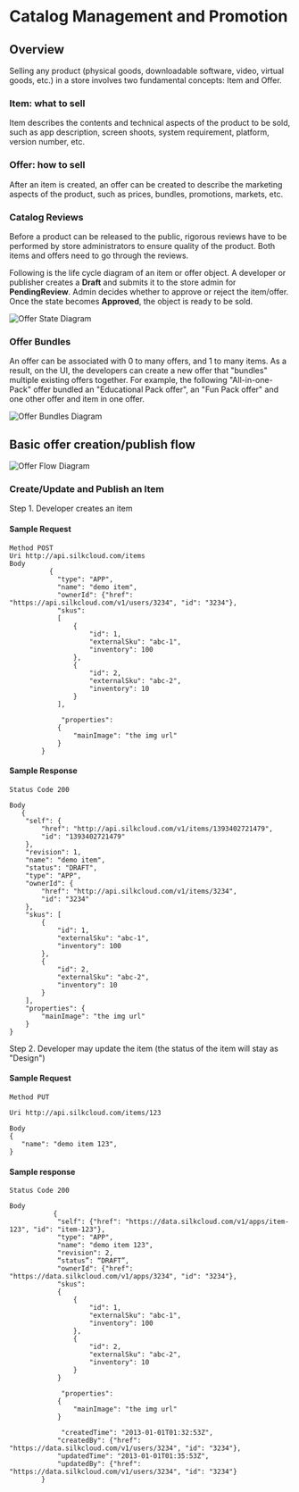 # Catalog Management and Promotion

## Overview

Selling any product (physical goods, downloadable software, video, virtual goods, etc.) in a store involves two fundamental concepts: Item and Offer.

### Item: what to sell

Item describes the contents and technical aspects of the product to be sold, such as app description, screen shoots, system requirement, platform, version number, etc.

### Offer: how to sell

After an item is created, an offer can be created to describe the marketing aspects of the product, such as prices, bundles, promotions, markets, etc.

### Catalog Reviews

Before a product can be released to the public, rigorous reviews have to be performed by store administrators to ensure quality of the product.  Both items and offers need to go through the reviews.

Following is the life cycle diagram of an item or offer object.  A developer or publisher creates a **Draft** and submits it to the store admin for  **PendingReview**.   Admin decides whether to approve or reject the item/offer.  Once the state becomes **Approved**, the object is ready to be sold. 

![Offer State Diagram](offer_state.png)

### Offer Bundles

An offer can be associated with 0 to many offers, and 1 to many items. As a result, on the UI, the developers can create a new offer that "bundles" multiple existing offers together. For example, the following "All-in-one-Pack" offer bundled an "Educational Pack offer", an "Fun Pack offer" and one other offer and item in one offer. 

![Offer Bundles Diagram](offer_bundles.png)

## Basic offer creation/publish flow

![Offer Flow Diagram](offer_flow.png)

### Create/Update and Publish an Item

Step 1. Developer creates an item

#### Sample Request

```http
Method POST
Uri http://api.silkcloud.com/items
Body
          {
            "type": "APP",
            "name": "demo item",
            "ownerId": {"href": "https://api.silkcloud.com/v1/users/3234", "id": "3234"},
            "skus":
            [
                {
                    "id": 1,
                    "externalSku": "abc-1",
                    "inventory": 100
                },
                {
                    "id": 2,
                    "externalSku": "abc-2",
                    "inventory": 10
                }
            ],
 
             "properties":
            {
                "mainImage": "the img url"
            }
        }
```
  
#### Sample Response
  
```http
Status Code 200
 
Body
   {
    "self": {
        "href": "http://api.silkcloud.com/v1/items/1393402721479",
        "id": "1393402721479"
    },
    "revision": 1,
    "name": "demo item",
    "status": "DRAFT",
    "type": "APP",
    "ownerId": {
        "href": "http://api.silkcloud.com/v1/items/3234",
        "id": "3234"
    },
    "skus": [
        {
            "id": 1,
            "externalSku": "abc-1",
            "inventory": 100
        },
        {
            "id": 2,
            "externalSku": "abc-2",
            "inventory": 10
        }
    ],
    "properties": {
        "mainImage": "the img url"
    }
}
```

Step 2. Developer may update the item (the status of the item will stay as "Design")

#### Sample Request

```http
Method PUT
 
Uri http://api.silkcloud.com/items/123
 
Body 
{
   "name": "demo item 123",
}
```
 
#### Sample response
```http
Status Code 200
 
Body
           {
            "self": {"href": "https://data.silkcloud.com/v1/apps/item-123", "id": "item-123"},
            "type": "APP",
            "name": "demo item 123",
            "revision": 2,
            “status”: “DRAFT”,
            "ownerId": {"href": "https://data.silkcloud.com/v1/apps/3234", "id": "3234"},
            "skus":
            {
                {
                    "id": 1,
                    "externalSku": "abc-1",
                    "inventory": 100
                },
                {
                    "id": 2,
                    "externalSku": "abc-2",
                    "inventory": 10
                }
            }
 
             "properties":
            {
                "mainImage": "the img url"
            }
 
             "createdTime": "2013-01-01T01:32:53Z",
            "createdBy": {"href": "https://data.silkcloud.com/v1/users/3234", "id": "3234"},
            "updatedTime": "2013-01-01T01:35:53Z",
            "updatedBy": {"href": "https://data.silkcloud.com/v1/users/3234", "id": "3234"}
        }
```

        
  

